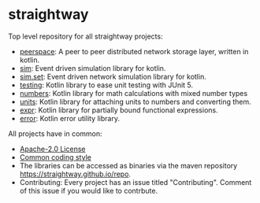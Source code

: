 # straightway
Top level repository for all straightway projects:

* [peerspace](https://github.com/straightway/peerspace): A peer to peer distributed network storage layer, written in kotlin.
* [sim](https://github.com/straightway/sim): Event driven simulation library for kotlin.
* [sim.set](https://github.com/straightway/sim/tree/master/net): Event driven network simulation library for kotlin.
* [testing](https://github.com/straightway/testing): Kotlin library to ease unit testing with JUnit 5.
* [numbers](https://github.com/straightway/numbers): Kotlin library for math calculations with mixed number types
* [units](https://github.com/straightway/units): Kotlin library for attaching units to numbers and converting them.
* [expr](https://github.com/straightway/expr): Kotlin library for partially bound functional expressions.
* [error](https://github.com/straightway/error): Kotlin error utility library.

All projects have in common:

* [Apache-2.0 License](https://github.com/straightway/straightway/tree/master/buildTemplates/LICENSE)
* [Common coding style](https://github.com/straightway/straightway/tree/master/buildTemplates/Coding.md)
* The libraries can be accessed as binaries via the maven repository <https://straightway.github.io/repo>.
* Contributing: Every project has an issue titled "Contributing". Comment of this issue if you would like to contrbute.